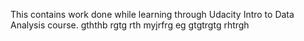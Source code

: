 This contains work done while learning through Udacity Intro to Data Analysis course.
gththb rgtg rth
myjrfrg eg
gtgtrgtg rhtrgh 
